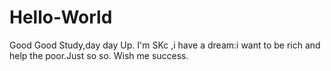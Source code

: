 # Hello-World
Good Good Study,day day Up.
I'm SKc ,i have a dream:i want to be rich and help the poor.Just so so.
Wish me success.
